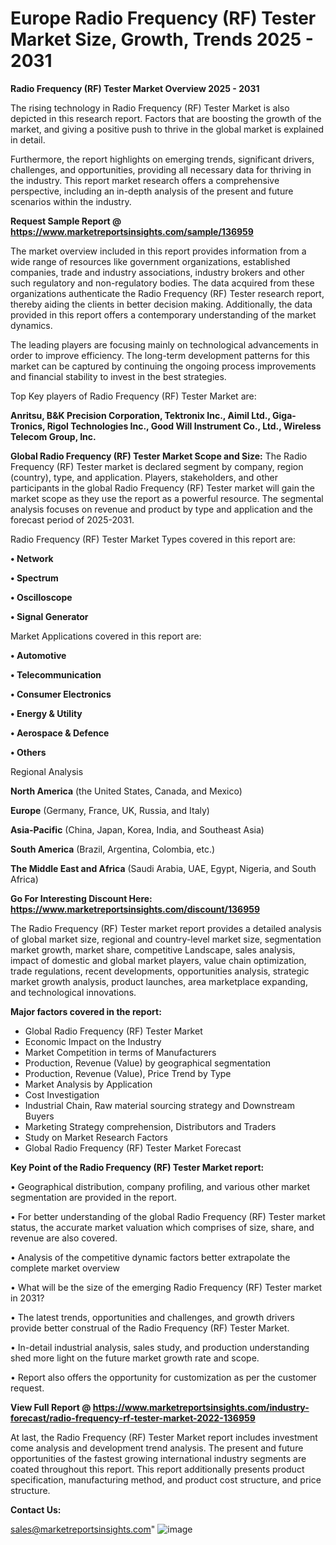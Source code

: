 # Europe Radio Frequency (RF) Tester Market Size, Growth, Trends 2025 - 2031

<Strong> Radio Frequency (RF) Tester Market Overview 2025 - 2031</strong>

The rising technology in Radio Frequency (RF) Tester Market is also depicted in this research report. Factors that are boosting the growth of the market, and giving a positive push to thrive in the global market is explained in detail.

Furthermore, the report highlights on emerging trends, significant drivers, challenges, and opportunities, providing all necessary data for thriving in the industry. This report market research offers a comprehensive perspective, including an in-depth analysis of the present and future scenarios within the industry.

<strong>Request Sample Report @ <a href=https://www.marketreportsinsights.com/sample/136959>https://www.marketreportsinsights.com/sample/136959</a></strong>

The market overview included in this report provides information from a wide range of resources like government organizations, established companies, trade and industry associations, industry brokers and other such regulatory and non-regulatory bodies. The data acquired from these organizations authenticate the Radio Frequency (RF) Tester research report, thereby aiding the clients in better decision making. Additionally, the data provided in this report offers a contemporary understanding of the market dynamics.

The leading players are focusing mainly on technological advancements in order to improve efficiency. The long-term development patterns for this market can be captured by continuing the ongoing process improvements and financial stability to invest in the best strategies.

Top Key players of Radio Frequency (RF) Tester Market are:

<strong>Anritsu, B&K Precision Corporation, Tektronix Inc., Aimil Ltd., Giga-Tronics, Rigol Technologies Inc., Good Will Instrument Co., Ltd., Wireless Telecom Group, Inc.</strong>

<strong><b>Global Radio Frequency (RF) Tester Market Scope and Size:</b></strong>
The Radio Frequency (RF) Tester market is declared segment by company, region (country), type, and application. Players, stakeholders, and other participants in the global Radio Frequency (RF) Tester market will gain the market scope as they use the report as a powerful resource. The segmental analysis focuses on revenue and product by type and application and the forecast period of 2025-2031.

Radio Frequency (RF) Tester Market Types covered in this report are:

<strong>• Network

• Spectrum

• Oscilloscope

• Signal Generator</strong>

Market Applications covered in this report are:

<strong>• Automotive

• Telecommunication

• Consumer Electronics

• Energy & Utility

• Aerospace & Defence

• Others</strong> 

Regional Analysis

<strong>North America</strong> (the United States, Canada, and Mexico)

<strong>Europe</strong> (Germany, France, UK, Russia, and Italy)

<strong>Asia-Pacific</strong> (China, Japan, Korea, India, and Southeast Asia)

<strong>South America</strong> (Brazil, Argentina, Colombia, etc.)

<strong>The Middle East and Africa</strong> (Saudi Arabia, UAE, Egypt, Nigeria, and South Africa)

<strong>Go For Interesting Discount Here: <a href=https://www.marketreportsinsights.com/discount/136959>https://www.marketreportsinsights.com/discount/136959</a></strong>

The Radio Frequency (RF) Tester market report provides a detailed analysis of global market size, regional and country-level market size, segmentation market growth, market share, competitive Landscape, sales analysis, impact of domestic and global market players, value chain optimization, trade regulations, recent developments, opportunities analysis, strategic market growth analysis, product launches, area marketplace expanding, and technological innovations.

<strong><b>Major factors covered in the report:</b></strong>
<ul>
  <li>Global Radio Frequency (RF) Tester Market </li>
  <li>Economic Impact on the Industry</li>
  <li>Market Competition in terms of Manufacturers</li>
  <li>Production, Revenue (Value) by geographical segmentation</li>
  <li>Production, Revenue (Value), Price Trend by Type</li>
  <li>Market Analysis by Application</li>
  <li>Cost Investigation</li>
  <li>Industrial Chain, Raw material sourcing strategy and Downstream Buyers</li>
  <li>Marketing Strategy comprehension, Distributors and Traders</li>
  <li>Study on Market Research Factors</li>
  <li>Global Radio Frequency (RF) Tester Market Forecast</li>
</ul>

<strong><b>Key Point of the Radio Frequency (RF) Tester Market report:</b></strong>

• Geographical distribution, company profiling, and various other market segmentation are provided in the report.

• For better understanding of the global Radio Frequency (RF) Tester market status, the accurate market valuation which comprises of size, share, and revenue are also covered.

• Analysis of the competitive dynamic factors better extrapolate the complete market overview

• What will be the size of the emerging Radio Frequency (RF) Tester market in 2031?

• The latest trends, opportunities and challenges, and growth drivers provide better construal of the Radio Frequency (RF) Tester Market.

• In-detail industrial analysis, sales study, and production understanding shed more light on the future market growth rate and scope.

• Report also offers the opportunity for customization as per the customer request.

<strong><b>View Full Report @ <a href=https://www.marketreportsinsights.com/industry-forecast/radio-frequency-rf-tester-market-2022-136959>https://www.marketreportsinsights.com/industry-forecast/radio-frequency-rf-tester-market-2022-136959</a></b></strong>


At last, the Radio Frequency (RF) Tester Market report includes investment come analysis and development trend analysis. The present and future opportunities of the fastest growing international industry segments are coated throughout this report. This report additionally presents product specification, manufacturing method, and product cost structure, and price structure.

<strong>Contact Us:</strong>

sales@marketreportsinsights.com"
![image](https://github.com/user-attachments/assets/4ef838c5-c63f-46b0-b881-563492a374f0)
